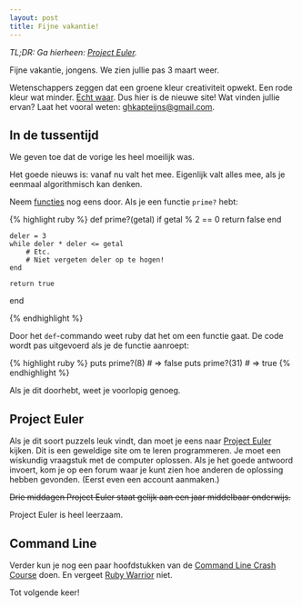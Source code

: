 ```yaml
---
layout: post
title: Fijne vakantie!
---
```


*TL;DR: Ga hierheen: [Project Euler](https://projecteuler.net/problems).*

Fijne vakantie, jongens. We zien jullie pas 3 maart weer.

Wetenschappers zeggen dat een groene kleur creativiteit opwekt. Een rode kleur wat minder. [Echt waar](http://www.prevention.com/mind-body/emotional-health/looking-color-green-enhances-creativity). Dus hier is de nieuwe site! Wat vinden jullie ervan? Laat het vooral weten: [ghkapteijns@gmail.com](mailto:ghkapteijns@gmail.com).

## In de tussentijd

We geven toe dat de vorige les heel moeilijk was.

Het goede nieuws is: vanaf nu valt het mee. Eigenlijk valt alles mee, als je eenmaal algorithmisch kan denken.

Neem [functies](/hoofdstuk2/#functies) nog eens door. Als je een functie `prime?` hebt:

{% highlight ruby %}
def prime?(getal)
    if getal % 2 == 0
        return false
    end

    deler = 3
    while deler * deler <= getal
        # Etc.
        # Niet vergeten deler op te hogen!
    end

    return true
end

{% endhighlight %}

Door het `def`-commando weet ruby dat het om een functie gaat. De code wordt pas uitgevoerd als je de functie aanroept:

{% highlight ruby %}
    puts prime?(8) # => false
    puts prime?(31) # => true
{% endhighlight %}

Als je dit doorhebt, weet je voorlopig genoeg.

## Project Euler
Als je dit soort puzzels leuk vindt, dan moet je eens naar [Project Euler](https://projecteuler.net/problems) kijken. Dit is een geweldige site om te leren programmeren. Je moet een wiskundig vraagstuk met de computer oplossen. Als je het goede antwoord invoert, kom je op een forum waar je kunt zien hoe anderen de oplossing hebben gevonden. (Eerst even een account aanmaken.)

<s>Drie middagen Project Euler staat gelijk aan een jaar middelbaar onderwijs.</s>

Project Euler is heel leerzaam.

## Command Line

Verder kun je nog een paar hoofdstukken van de [Command Line Crash Course](http://cli.learncodethehardway.org/book/) doen. En vergeet [Ruby Warrior](https://www.bloc.io/ruby-warrior/#/) niet.

Tot volgende keer!